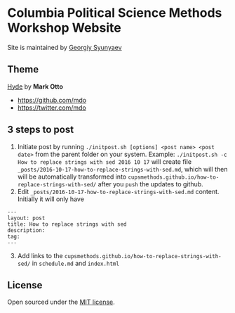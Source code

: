 
# Columbia Political Science Methods Workshop Website

Site is maintained by [Georgiy Syunyaev](https://github.com/gerasy1987/)

## Theme

[Hyde](https://github.com/poole/hyde) by **Mark Otto**
- <https://github.com/mdo>
- <https://twitter.com/mdo>

## 3 steps to post

1. Initiate post by running `./initpost.sh [options] <post name> <post date>` from the parent folder on your system. Example: `./initpost.sh -c How to replace strings with sed 2016 10 17` will create file `_posts/2016-10-17-how-to-replace-strings-with-sed.md`, which will then will be automatically transformed into `cupsmethods.github.io/how-to-replace-strings-with-sed/` after you `push` the updates to github.
2. Edit `_posts/2016-10-17-how-to-replace-strings-with-sed.md` content. Initially it will only have

```
---
layout: post
title: How to replace strings with sed
description:
tag:
---
```

3. Add links to the `cupsmethods.github.io/how-to-replace-strings-with-sed/` in `schedule.md` and `index.html`

## License

Open sourced under the [MIT license](LICENSE.md).